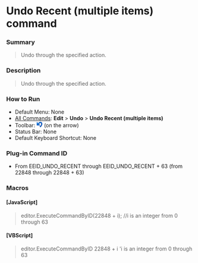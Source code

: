 # Undo Recent (multiple items) command

### Summary

> Undo through the specified action.

### Description

> Undo through the specified action.

### How to Run

- Default Menu: None
- [All Commands](../tools/all_commands): **Edit** \> **Undo** \> **Undo Recent (multiple items)**
- Toolbar: ![](../../images/editundo.gif) (on the arrow)
- Status Bar: None
- Default Keyboard Shortcut: None

### Plug-in Command ID

- From EEID\_UNDO\_RECENT through EEID\_UNDO\_RECENT + 63 (from 22848 through 22848 + 63)

### Macros

#### \[JavaScript\]

> editor.ExecuteCommandByID(22848 + i); //i is an integer from 0 through 63

#### \[VBScript\]

> editor.ExecuteCommandByID 22848 + i 'i is an integer from 0 through 63